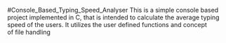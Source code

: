 #Console_Based_Typing_Speed_Analyser
This is a simple console based project implemented in C, that is intended to calculate the average typing speed of the users. It  utilizes the user defined functions and concept of file handling 
